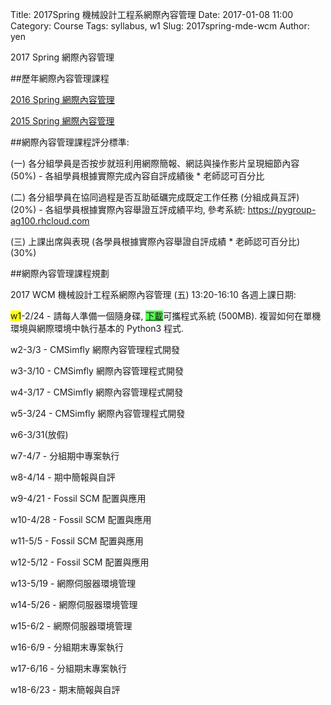Title: 2017Spring 機械設計工程系網際內容管理
Date: 2017-01-08 11:00
Category: Course
Tags: syllabus, w1
Slug: 2017spring-mde-wcm
Author: yen

2017 Spring 網際內容管理

<!-- PELICAN_END_SUMMARY -->

##歷年網際內容管理課程

<a href="https://chiamingyen.github.io/kmolab/blog/tag/wang-ji-nei-rong-guan-li.html">2016 Spring 網際內容管理</a>

<a href="https://wordpress-2015course.rhcloud.com/?cat=2">2015 Spring 網際內容管理</a>

##網際內容管理課程評分標準:

(一) 各分組學員是否按步就班利用網際簡報、網誌與操作影片呈現細節內容 (50%) - 各組學員根據實際完成內容自評成績後 * 老師認可百分比

(二) 各分組學員在協同過程是否互助砥礪完成既定工作任務 (分組成員互評) (20%) - 各組學員根據實際內容舉證互評成績平均, 參考系統: <a href="https://pygroup-ag100.rhcloud.com">https://pygroup-ag100.rhcloud.com</a>

(三) 上課出席與表現 (各學員根據實際內容舉證自評成績 * 老師認可百分比) (30%)

##網際內容管理課程規劃

2017 WCM 機械設計工程系網際內容管理 (五) 13:20-16:10 各週上課日期:

<span style="background-color: #ffff00">w1</span>-2/24 - 請每人準備一個隨身碟, <span style="background-color: #55ff55"><a href="http://service.mde.tw/public/tiny2017_500MB.7z">下載</a></span>可攜程式系統 (500MB). 複習如何在單機環境與網際環境中執行基本的 Python3 程式.

w2-3/3 - CMSimfly 網際內容管理程式開發

w3-3/10 - CMSimfly 網際內容管理程式開發

w4-3/17 - CMSimfly 網際內容管理程式開發

w5-3/24 - CMSimfly 網際內容管理程式開發

w6-3/31(放假)

w7-4/7 - 分組期中專案執行

w8-4/14 - 期中簡報與自評

w9-4/21 - Fossil SCM 配置與應用

w10-4/28 - Fossil SCM 配置與應用

w11-5/5 - Fossil SCM 配置與應用

w12-5/12 - Fossil SCM 配置與應用

w13-5/19 - 網際伺服器環境管理

w14-5/26 - 網際伺服器環境管理

w15-6/2 - 網際伺服器環境管理

w16-6/9 - 分組期末專案執行

w17-6/16 - 分組期末專案執行

w18-6/23 - 期末簡報與自評